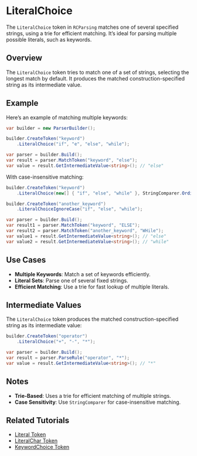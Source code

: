 # LiteralChoice

The `LiteralChoice` token in `RCParsing` matches one of several specified strings, using a trie for efficient matching. It’s ideal for parsing multiple possible literals, such as keywords.

## Overview

The `LiteralChoice` token tries to match one of a set of strings, selecting the longest match by default. It produces the matched construction-specified string as its intermediate value.

## Example

Here’s an example of matching multiple keywords:

```csharp
var builder = new ParserBuilder();

builder.CreateToken("keyword")
    .LiteralChoice("if", "e", "else", "while");

var parser = builder.Build();
var result = parser.MatchToken("keyword", "else");
var value = result.GetIntermediateValue<string>(); // "else"
```

With case-insensitive matching:

```csharp
builder.CreateToken("keyword")
    .LiteralChoice(new[] { "if", "else", "while" }, StringComparer.OrdinalIgnoreCase);

builder.CreateToken("another_keyword")
    .LiteralChoiceIgnoreCase("if", "else", "while");

var parser = builder.Build();
var result1 = parser.MatchToken("keyword", "ELSE");
var result2 = parser.MatchToken("another_keyword", "WHile");
var value1 = result.GetIntermediateValue<string>(); // "else"
var value2 = result.GetIntermediateValue<string>(); // "while"
```

## Use Cases

- **Multiple Keywords**: Match a set of keywords efficiently.
- **Literal Sets**: Parse one of several fixed strings.
- **Efficient Matching**: Use a trie for fast lookup of multiple literals.

## Intermediate Values

The `LiteralChoice` token produces the matched construction-specified string as its intermediate value:

```csharp
builder.CreateToken("operator")
    .LiteralChoice("+", "-", "*");

var parser = builder.Build();
var result = parser.ParseRule("operator", "*");
var value = result.GetIntermediateValue<string>(); // "*"
```

## Notes

- **Trie-Based**: Uses a trie for efficient matching of multiple strings.
- **Case Sensitivity**: Use `StringComparer` for case-insensitive matching.

## Related Tutorials

- [Literal Token](literal)
- [LiteralChar Token](literal-char)
- [KeywordChoice Token](keyword-choice)
